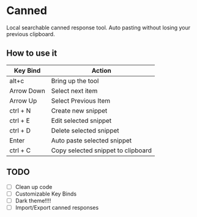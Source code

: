 # Canned

Local searchable canned response tool. 
Auto pasting without losing your previous clipboard.

## How to use it

| Key Bind   	| Action                             	|
|------------	|------------------------------------	|
| alt+c      	| Bring up the tool                  	|
| Arrow Down 	| Select next item                   	|
| Arrow Up   	| Select Previous Item               	|
| ctrl + N   	| Create new snippet                 	|
| ctrl + E   	| Edit selected snippet              	|
| ctrl + D   	| Delete selected snippet            	|
| Enter      	| Auto paste selected snippet        	|
| ctrl + C   	| Copy selected snippet to clipboard 	|

## TODO

- [ ] Clean up code
- [ ] Customizable Key Binds
- [ ] Dark theme!!!!
- [ ] Import/Export canned responses